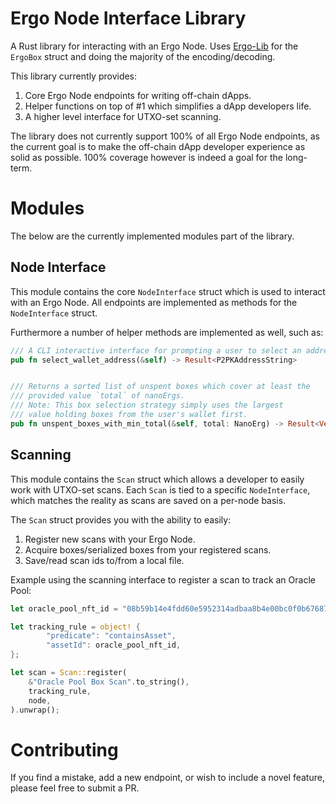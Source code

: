 # Ergo Node Interface Library

A Rust library for interacting with an Ergo Node. Uses [Ergo-Lib](https://github.com/ergoplatform/sigma-rust) for the `ErgoBox` struct and doing the majority of the encoding/decoding.

This library currently provides:
1. Core Ergo Node endpoints for writing off-chain dApps.
2. Helper functions on top of #1 which simplifies a dApp developers life.
3. A higher level interface for UTXO-set scanning.

The library does not currently support 100% of all Ergo Node endpoints, as the current goal is to make the off-chain dApp developer experience as solid as possible. 100% coverage however is indeed a goal for the long-term.


Modules
========

The below are the currently implemented modules part of the library.

Node Interface
--------------
This module contains the core `NodeInterface` struct which is used to interact with an Ergo Node. All endpoints are implemented as methods for the `NodeInterface` struct.

Furthermore a number of helper methods are implemented as well, such as:

```rust
/// A CLI interactive interface for prompting a user to select an address
pub fn select_wallet_address(&self) -> Result<P2PKAddressString>


/// Returns a sorted list of unspent boxes which cover at least the
/// provided value `total` of nanoErgs.
/// Note: This box selection strategy simply uses the largest
/// value holding boxes from the user's wallet first.
pub fn unspent_boxes_with_min_total(&self, total: NanoErg) -> Result<Vec<ErgoBox>>

```

Scanning
--------------
This module contains the `Scan` struct which allows a developer to easily work with UTXO-set scans. Each `Scan` is tied to a specific `NodeInterface`, which matches the reality as scans are saved on a per-node basis.

The `Scan` struct provides you with the ability to easily:
1. Register new scans with your Ergo Node.
2. Acquire boxes/serialized boxes from your registered scans.
3. Save/read scan ids to/from a local file.

Example using the scanning interface to register a scan to track an Oracle Pool:

```rust
let oracle_pool_nft_id = "08b59b14e4fdd60e5952314adbaa8b4e00bc0f0b676872a5224d3bf8591074cd".to_string();

let tracking_rule = object! {
        "predicate": "containsAsset",
        "assetId": oracle_pool_nft_id,
};

let scan = Scan::register(
    &"Oracle Pool Box Scan".to_string(),
    tracking_rule,
    node,
).unwrap();

```









Contributing
============
If you find a mistake, add a new endpoint, or wish to include a novel feature, please feel free to submit a PR.